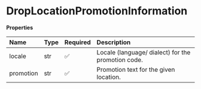 # DropLocationPromotionInformation

**Properties**

| Name      | Type | Required | Description                                        |
| :-------- | :--- | :------- | :------------------------------------------------- |
| locale    | str  | ✅       | Locale (language/ dialect) for the promotion code. |
| promotion | str  | ✅       | Promotion text for the given location.             |

<!-- This file was generated by liblab | https://liblab.com/ -->
